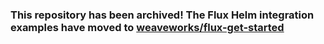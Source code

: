 ### This repository has been archived! The Flux Helm integration examples have moved to [weaveworks/flux-get-started](https://github.com/weaveworks/flux-get-started)
